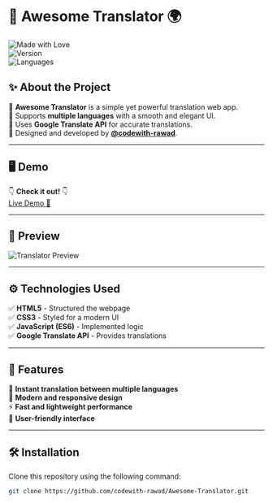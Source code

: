 # 🚀 Awesome Translator 🌍  
![Made with Love](https://img.shields.io/badge/Made%20with-Love-red)  
![Version](https://img.shields.io/badge/Version-1.0-blue)  
![Languages](https://img.shields.io/badge/Languages-HTML%20%7C%20CSS%20%7C%20JavaScript-green)  

## ✨ About the Project  
🔹 **Awesome Translator** is a simple yet powerful translation web app.  
🔹 Supports **multiple languages** with a smooth and elegant UI.  
🔹 Uses **Google Translate API** for accurate translations.  
🔹 Designed and developed by **[@codewith-rawad](https://github.com/codewith-rawad)**.  

---

## 🖥️ Demo  
👇 **Check it out!** 👇  
[Live Demo 🔗](#)  

---

## 📸 Preview  
![Translator Preview](https://via.placeholder.com/800x400?text=Project+Preview)

---

## ⚙️ Technologies Used  
✅ **HTML5** - Structured the webpage  
✅ **CSS3** - Styled for a modern UI  
✅ **JavaScript (ES6)** - Implemented logic  
✅ **Google Translate API** - Provides translations  

---

## 📌 Features  
🚀 **Instant translation between multiple languages**  
🎨 **Modern and responsive design**  
⚡ **Fast and lightweight performance**  
🎯 **User-friendly interface**  

---

## 🛠️ Installation  
Clone this repository using the following command:  
```bash
git clone https://github.com/codewith-rawad/Awesome-Translator.git
